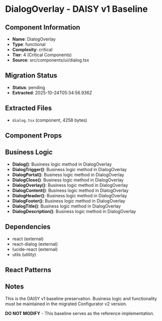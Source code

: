 # DialogOverlay - DAISY v1 Baseline

## Component Information

- **Name**: DialogOverlay
- **Type**: functional
- **Complexity**: critical
- **Tier**: 4 (Critical Components)
- **Source**: src/components/ui/dialog.tsx

## Migration Status

- **Status**: pending
- **Extracted**: 2025-10-24T05:34:56.936Z

## Extracted Files

- `dialog.tsx` (component, 4258 bytes)

## Component Props



## Business Logic

- **Dialog()**: Business logic method in DialogOverlay
- **DialogTrigger()**: Business logic method in DialogOverlay
- **DialogPortal()**: Business logic method in DialogOverlay
- **DialogClose()**: Business logic method in DialogOverlay
- **DialogOverlay()**: Business logic method in DialogOverlay
- **DialogContent()**: Business logic method in DialogOverlay
- **DialogHeader()**: Business logic method in DialogOverlay
- **DialogFooter()**: Business logic method in DialogOverlay
- **DialogTitle()**: Business logic method in DialogOverlay
- **DialogDescription()**: Business logic method in DialogOverlay

## Dependencies

- react (external)
- react-dialog (external)
- lucide-react (external)
- utils (utility)

## React Patterns



## Notes

This is the DAISY v1 baseline preservation. Business logic and functionality
must be maintained in the migrated Configurator v2 version.

**DO NOT MODIFY** - This baseline serves as the reference implementation.
